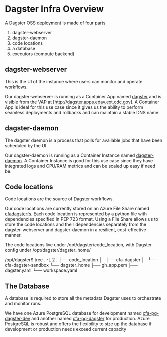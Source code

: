 # Dagster Infra Overview

A Dagster OSS [deployment](https://docs.dagster.io/deployment/oss/oss-deployment-architecture) is made of four parts
1. dagster-webserver
2. dagster-daemon
3. code locations
4. a database
5. executors (compute backend)

## dagster-webserver

This is the UI of the instance where users can monitor and operate workflows.

Our dagster-webserver is running as a Container App named [dagster](https://portal.azure.com/#@ext.cdc.gov/resource/subscriptions/ef340bd6-2809-4635-b18b-7e6583a8803b/resourceGroups/EXT-EDAV-CFA-PRD/providers/Microsoft.App/containerApps/dagster/containerapp) and is visible from the VAP at [http://dagster.apps.edav.ext.cdc.gov].
A Container App is ideal for this use case since it gives us the ability to perform seamless deployments and rollbacks and can maintain a stable DNS name.

## dagster-daemon

The dagster daemon is a process that polls for available jobs that have been scheduled by the UI.

Our dagster-daemon is running as a Container Instance named [dagster-daemon](https://portal.azure.com/#@ext.cdc.gov/resource/subscriptions/ef340bd6-2809-4635-b18b-7e6583a8803b/resourceGroups/ext-edav-cfa-prd/providers/Microsoft.ContainerInstance/containerGroups/dagster-daemon/overview). A Container Instance is good for this use case since they have integrated logs and CPU/RAM metrics and can be scaled up easy if need be.

## Code locations

Code locations are the source of Dagster workflows.

Our code locations are currently stored on an Azure File Share named [cfadagsterfs](https://portal.azure.com/#@ext.cdc.gov/resource/subscriptions/ef340bd6-2809-4635-b18b-7e6583a8803b/resourceGroups/EXT-EDAV-CFA-PRD/providers/Microsoft.Storage/storageAccounts/cfadagsterfs/fileList). Each code location is represented by a python file with dependencies specified in PEP 723 format. Using a File Share allows us to store the code locations and their dependencies separately from the dagster-webserver and dagster-daemon in a resilient, cost-effective manner.

The code locations live under /opt/dagster/code_location, with Dagster config under /opt/dagster/dagster_home/

/opt/dagster$ tree . -L 2
.
├── code_location
│   ├── cfa-dagster
│   └── cfa-dagster-sandbox
└── dagster_home
    ├── gh_app.pem
    ├── dagster.yaml
    └── workspace.yaml

## The Database

A database is required to store all the metadata Dagster uses to orchestrate and monitor runs.

We have one Azure PostgreSQL database for development named [cfa-pg-dagster-dev](https://portal.azure.com/#@ext.cdc.gov/resource/subscriptions/ef340bd6-2809-4635-b18b-7e6583a8803b/resourceGroups/EXT-EDAV-CFA-PRD/providers/Microsoft.DBforPostgreSQL/flexibleServers/cfa-pg-dagster-dev/overview) and another named [cfa-pg-dagster](https://portal.azure.com/#@ext.cdc.gov/resource/subscriptions/ef340bd6-2809-4635-b18b-7e6583a8803b/resourceGroups/EXT-EDAV-CFA-PRD/providers/Microsoft.DBforPostgreSQL/flexibleServers/cfa-pg-dagster/overview) for production.
Azure PostgreSQL is robust and offers the flexibility to size up the database if development or production needs exceed current capacity
